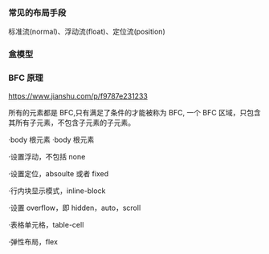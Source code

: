 ### 常见的布局手段

标准流(normal)、浮动流(float)、定位流(position)

### 盒模型

### BFC 原理

https://www.jianshu.com/p/f9787e231233

所有的元素都是 BFC,只有满足了条件的才能被称为 BFC, 一个 BFC 区域，只包含其所有子元素，不包含子元素的子元素。

·body 根元素
·body 根元素

·设置浮动，不包括 none

·设置定位，absoulte 或者 fixed

·行内块显示模式，inline-block

·设置 overflow，即 hidden，auto，scroll

·表格单元格，table-cell

·弹性布局，flex
